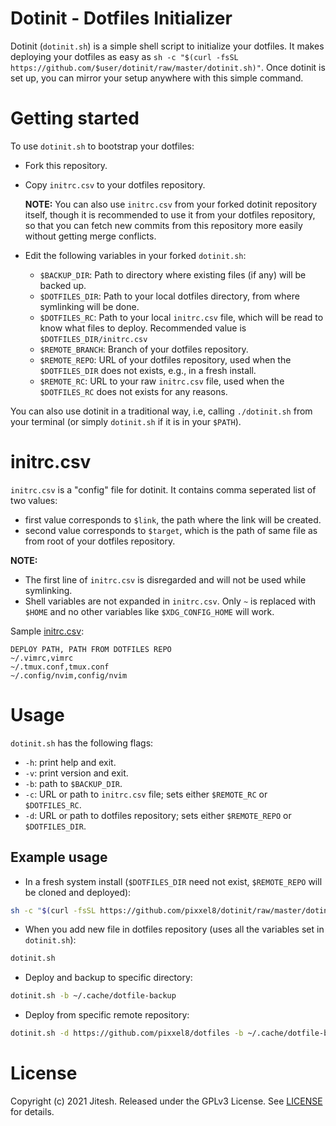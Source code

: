 # Dotinit - Dotfiles Initializer
Dotinit (`dotinit.sh`) is a simple shell script to initialize your dotfiles. It makes deploying your dotfiles as easy as `sh -c "$(curl -fsSL https://github.com/$user/dotinit/raw/master/dotinit.sh)"`. Once dotinit is set up, you can mirror your setup anywhere with this simple command.


# Getting started
To use `dotinit.sh` to bootstrap your dotfiles:
- Fork this repository.
- Copy `initrc.csv` to your dotfiles repository.

    **NOTE:** You can also use `initrc.csv` from your forked dotinit repository itself, though it is recommended to use it from your dotfiles repository, so that you can fetch new commits from this repository more easily without getting merge conflicts.
- Edit the following variables in your forked `dotinit.sh`:
    - `$BACKUP_DIR`: Path to directory where existing files (if any) will be backed up.
    - `$DOTFILES_DIR`: Path to your local dotfiles directory, from where symlinking will be done.
    - `$DOTFILES_RC`: Path to your local `initrc.csv` file, which will be read to know what files to deploy. Recommended value is `$DOTFILES_DIR/initrc.csv`
    - `$REMOTE_BRANCH`: Branch of your dotfiles repository.
    - `$REMOTE_REPO`: URL of your dotfiles repository, used when the `$DOTFILES_DIR` does not exists, e.g., in a fresh install.
    - `$REMOTE_RC`: URL to your raw `initrc.csv` file, used when the `$DOTFILES_RC` does not exists for any reasons.

You can also use dotinit in a traditional way, i.e, calling `./dotinit.sh` from your terminal (or simply `dotinit.sh` if it is in your `$PATH`).


# initrc.csv
`initrc.csv` is a "config" file for dotinit. It contains comma seperated list of two values:
- first value corresponds to `$link`, the path where the link will be created.
- second value corresponds to `$target`, which is the path of same file as from root of your dotfiles repository.

**NOTE:**
- The first line of `initrc.csv` is disregarded and will not be used while symlinking.
- Shell variables are not expanded in `initrc.csv`. Only `~` is replaced with `$HOME` and no other variables like `$XDG_CONFIG_HOME` will work.

Sample [initrc.csv](initrc.csv):
```csv
DEPLOY PATH, PATH FROM DOTFILES REPO
~/.vimrc,vimrc
~/.tmux.conf,tmux.conf
~/.config/nvim,config/nvim
```


# Usage
`dotinit.sh` has the following flags:
- `-h`: print help and exit.
- `-v`: print version and exit.
- `-b`: path to `$BACKUP_DIR`.
- `-c`: URL or path to `initrc.csv` file; sets either `$REMOTE_RC` or `$DOTFILES_RC`.
- `-d`: URL or path to dotfiles repository; sets either `$REMOTE_REPO` or `$DOTFILES_DIR`.

## Example usage
- In a fresh system install (`$DOTFILES_DIR` need not exist, `$REMOTE_REPO` will be cloned and deployed):
```bash
sh -c "$(curl -fsSL https://github.com/pixxel8/dotinit/raw/master/dotinit.sh)"
```
- When you add new file in dotfiles repository (uses all the variables set in `dotinit.sh`):
```bash
dotinit.sh
```
- Deploy and backup to specific directory:
```bash
dotinit.sh -b ~/.cache/dotfile-backup
```
- Deploy from specific remote repository:
```bash
dotinit.sh -d https://github.com/pixxel8/dotfiles -b ~/.cache/dotfile-backup
```

# License
Copyright (c) 2021 Jitesh. Released under the GPLv3 License. See [LICENSE](LICENSE) for details.
